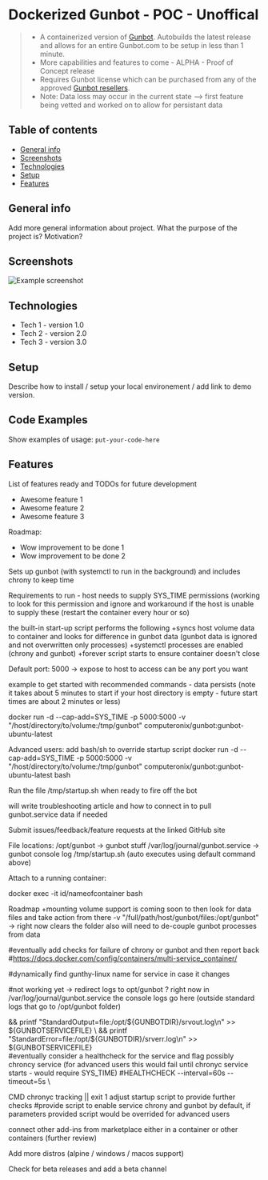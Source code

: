 # Dockerized Gunbot - POC - Unoffical
>* A containerized version of [Gunbot](https://gunthy.org/gunbot/).  Autobuilds the latest release and allows for an entire Gunbot.com to be setup in less than 1 minute.
>* More capabilities and features to come - ALPHA - Proof of Concept release
>* Requires Gunbot license which can be purchased from any of the approved [Gunbot resellers](https://gunthy.org/resellers/).
>* Note: Data loss may occur in the current state --> first feature being vetted and worked on to allow for persistant data

## Table of contents
* [General info](#general-info)
* [Screenshots](#screenshots)
* [Technologies](#technologies)
* [Setup](#setup)
* [Features](#features)

## General info
Add more general information about project. What the purpose of the project is? Motivation?

## Screenshots
![Example screenshot](./img/screenshot.png)

## Technologies
* Tech 1 - version 1.0
* Tech 2 - version 2.0
* Tech 3 - version 3.0

## Setup
Describe how to install / setup your local environement / add link to demo version.

## Code Examples
Show examples of usage:
`put-your-code-here`

## Features
List of features ready and TODOs for future development
* Awesome feature 1
* Awesome feature 2
* Awesome feature 3

Roadmap:
* Wow improvement to be done 1
* Wow improvement to be done 2

Sets up gunbot (with systemctl to run in the background) and includes chrony to keep time

Requirements to run - host needs to supply SYS_TIME permissions (working to look for this permission and ignore and workaround if the host is unable to supply these (restart the container every hour or so)

the built-in start-up script performs the following
+syncs host volume data to container and looks for difference in gunbot data (gunbot data is ignored and not overwritten only processes)
+systemctl processes are enabled (chrony and gunbot)
+forever script starts to ensure container doesn't close

Default port: 5000 -> expose to host to access can be any port you want

example to get started with recommended commands - data persists (note it takes about 5 minutes to start if your host directory is empty - future start times are about 2 minutes or less)

docker run -d --cap-add=SYS_TIME -p 5000:5000 -v "/host/directory/to/volume:/tmp/gunbot" computeronix/gunbot:gunbot-ubuntu-latest

Advanced users: add bash/sh to override startup script docker run -d --cap-add=SYS_TIME -p 5000:5000 -v "/host/directory/to/volume:/tmp/gunbot" computeronix/gunbot:gunbot-ubuntu-latest bash

Run the file /tmp/startup.sh when ready to fire off the bot

will write troubleshooting article and how to connect in to pull gunbot.service data if needed

Submit issues/feedback/feature requests at the linked GitHub site

File locations: /opt/gunbot -> gunbot stuff /var/log/journal/gunbot.service -> gunbot console log /tmp/startup.sh (auto executes using default command above)


Attach to a running container:

docker exec -it id/nameofcontainer bash


Roadmap +mounting volume support is coming soon to then look for data files and take action from there -v "/full/path/host/gunbot/files:/opt/gunbot" -> right now clears the folder also will need to de-couple gunbot processes from data

#eventually add checks for failure of chrony or gunbot and then report back
#https://docs.docker.com/config/containers/multi-service_container/

#dynamically find gunthy-linux name for service in case it changes

#not working yet -> redirect logs to opt/gunbot ? right now in /var/log/journal/gunbot.service the console logs go here (outside standard logs that go to /opt/gunbot folder)

&& printf "StandardOutput=file:/opt/${GUNBOTDIR}/srvout.log\n" >> ${GUNBOTSERVICEFILE} \
&& printf "StandardError=file:/opt/${GUNBOTDIR}/srverr.log\n" >> ${GUNBOTSERVICEFILE} \
#eventually consider a healthcheck for the service and flag possibly chroncy service (for advanced users this would fail until chronyc service starts - would require SYS_TIME) #HEALTHCHECK --interval=60s --timeout=5s \

CMD chronyc tracking || exit 1
adjust startup script to provide further checks #provide script to enable service chrony and gunbot by default, if parameters provided script would be overrided for advanced users

connect other add-ins from marketplace either in a container or other containers (further review)

Add more distros (alpine / windows / macos support)

Check for beta releases and add a beta channel 
